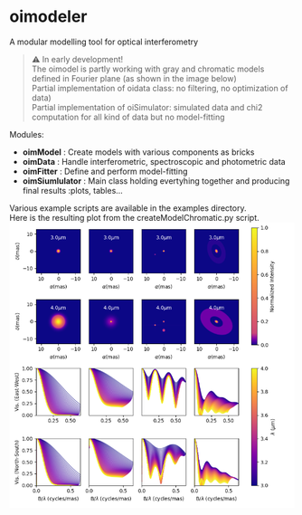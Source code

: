 # oimodeler

A modular modelling tool for optical interferometry


>:warning: In early development!  
>The oimodel is partly working with gray and chromatic models defined in Fourier plane (as shown in the image below)  
>Partial implementation of oidata class: no filtering, no optimization of data)  
>Partial implementation of oiSimulator: simulated data and chi2 computation for all kind of data but no model-fitting  
 

Modules:
* **oimModel** : Create models with various components as bricks 
* **oimData** :  Handle interferometric, spectroscopic and photometric data
* **oimFitter** : Define and perform model-fitting   
* **oimSiumlulator** : Main class holding evertyhing together and producing final results :plots, tables...

Various example scripts are available in the examples directory.  
Here is the resulting plot from the createModelChromatic.py script.
![boo](./images/createModelChromatic.png)

